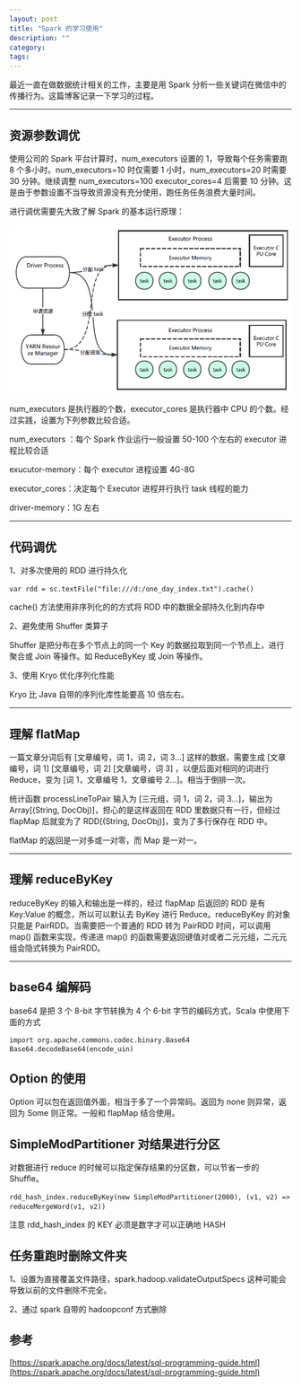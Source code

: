 ```yaml
---
layout: post
title: "Spark 的学习使用"
description: ""
category: 
tags:
---
```


最近一直在做数据统计相关的工作，主要是用 Spark 分析一些关键词在微信中的传播行为。这篇博客记录一下学习的过程。

------------------------

## 资源参数调优

使用公司的 Spark 平台计算时，num_executors 设置的 1，导致每个任务需要跑 8 个多小时。num_executors=10 时仅需要 1 小时，num_executors=20 时需要 30 分钟。继续调整 num_executors=100 executor_cores=4 后需要 10 分钟。这是由于参数设置不当导致资源没有充分使用，跑任务任务浪费大量时间。

进行调优需要先大致了解 Spark 的基本运行原理：

![image](/assets/images/spark-index-1.png)

num_executors 是执行器的个数，executor_cores 是执行器中 CPU 的个数。经过实践，设置为下列参数比较合适。

num_executors ：每个 Spark 作业运行一般设置 50-100 个左右的 executor 进程比较合适

exucutor-memory：每个 executor 进程设置 4G-8G

executor_cores：决定每个 Executor 进程并行执行 task 线程的能力

driver-memory：1G 左右

------------------------

## 代码调优

1、对多次使用的 RDD 进行持久化

`var rdd = sc.textFile("file:///d:/one_day_index.txt").cache()`

cache() 方法使用非序列化的的方式将 RDD 中的数据全部持久化到内存中

2、避免使用 Shuffer 类算子

Shuffer 是把分布在多个节点上的同一个 Key 的数据拉取到同一个节点上，进行聚合或 Join 等操作。如 ReduceByKey 或 Join 等操作。

3、使用 Kryo 优化序列化性能

Kryo 比 Java 自带的序列化库性能要高 10 倍左右。

------------------------

## 理解 flatMap

一篇文章分词后有 [文章编号，词 1，词 2，词 3...] 这样的数据，需要生成 [文章编号，词 1]  [文章编号，词 2]   [文章编号，词 3] ，以便后面对相同的词进行 Reduce，变为 [词 1，文章编号 1，文章编号 2...]。相当于倒排一次。

统计函数 processLineToPair 输入为 [三元组，词 1，词 2，词 3...]，输出为 Array[(String, DocObj)]，担心的是这样返回在 RDD 里数据只有一行，但经过 flapMap 后就变为了 RDD[(String, DocObj)]，变为了多行保存在 RDD 中。

flatMap 的返回是一对多或一对零，而 Map 是一对一。

------------------------

## 理解 reduceByKey

reduceByKey 的输入和输出是一样的，经过 flapMap 后返回的 RDD 是有 Key:Value 的概念，所以可以默认去 ByKey 进行 Reduce。reduceByKey 的对象只能是 PairRDD。当需要把一个普通的 RDD 转为 PairRDD 时间，可以调用 map() 函数来实现，传递进 map() 的函数需要返回键值对或者二元元组，二元元组会隐式转换为 PairRDD。

------------------------

## base64 编解码

base64 是把 3 个 8-bit 字节转换为 4 个 6-bit 字节的编码方式，Scala 中使用下面的方式

```
import org.apache.commons.codec.binary.Base64
Base64.decodeBase64(encode_uin)
```

## Option 的使用

Option 可以包在返回值外面，相当于多了一个异常码。返回为 none 则异常，返回为 Some 则正常。一般和 flapMap 结合使用。

## SimpleModPartitioner 对结果进行分区

对数据进行 reduce 的时候可以指定保存结果的分区数，可以节省一步的 Shuffle。

`rdd_hash_index.reduceByKey(new SimpleModPartitioner(2000), (v1, v2) => reduceMergeWord(v1, v2))`

注意 rdd_hash_index 的 KEY 必须是数字才可以正确地 HASH

## 任务重跑时删除文件夹

1、设置为直接覆盖文件路径，spark.hadoop.validateOutputSpecs 这种可能会导致以前的文件删除不完全。

2、通过 spark 自带的 hadoopconf 方式删除

## 参考

[https://spark.apache.org/docs/latest/sql-programming-guide.html](https://spark.apache.org/docs/latest/sql-programming-guide.html)




